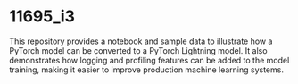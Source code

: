 # 11695_i3
This repository provides a notebook and sample data to illustrate how a PyTorch model can be converted to a PyTorch Lightning model. It also demonstrates how logging and profiling features can be added to the model training, making it easier to improve production machine learning systems.